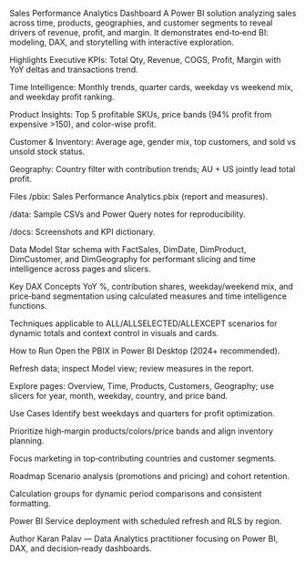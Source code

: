 Sales Performance Analytics Dashboard
A Power BI solution analyzing sales across time, products, geographies, and customer segments to reveal drivers of revenue, profit, and margin. It demonstrates end‑to‑end BI: modeling, DAX, and storytelling with interactive exploration.

Highlights
Executive KPIs: Total Qty, Revenue, COGS, Profit, Margin with YoY deltas and transactions trend.

Time Intelligence: Monthly trends, quarter cards, weekday vs weekend mix, and weekday profit ranking.

Product Insights: Top 5 profitable SKUs, price bands (94% profit from expensive >150), and color-wise profit.

Customer & Inventory: Average age, gender mix, top customers, and sold vs unsold stock status.

Geography: Country filter with contribution trends; AU + US jointly lead total profit.

Files
/pbix: Sales Performance Analytics.pbix (report and measures).

/data: Sample CSVs and Power Query notes for reproducibility.

/docs: Screenshots and KPI dictionary.

Data Model
Star schema with FactSales, DimDate, DimProduct, DimCustomer, and DimGeography for performant slicing and time intelligence across pages and slicers.

Key DAX Concepts
YoY %, contribution shares, weekday/weekend mix, and price‑band segmentation using calculated measures and time intelligence functions.

Techniques applicable to ALL/ALLSELECTED/ALLEXCEPT scenarios for dynamic totals and context control in visuals and cards.

How to Run
Open the PBIX in Power BI Desktop (2024+ recommended).

Refresh data; inspect Model view; review measures in the report.

Explore pages: Overview, Time, Products, Customers, Geography; use slicers for year, month, weekday, country, and price band.

Use Cases
Identify best weekdays and quarters for profit optimization.

Prioritize high‑margin products/colors/price bands and align inventory planning.

Focus marketing in top‑contributing countries and customer segments.

Roadmap
Scenario analysis (promotions and pricing) and cohort retention.

Calculation groups for dynamic period comparisons and consistent formatting.

Power BI Service deployment with scheduled refresh and RLS by region.

Author
Karan Palav — Data Analytics practitioner focusing on Power BI, DAX, and decision‑ready dashboards.

